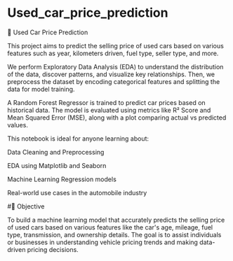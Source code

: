 # Used_car_price_prediction
🚗 Used Car Price Prediction

This project aims to predict the selling price of used cars based on various features such as year, kilometers driven, fuel type, seller type, and more.

We perform Exploratory Data Analysis (EDA) to understand the distribution of the data, discover patterns, and visualize key relationships. Then, we preprocess the dataset by encoding categorical features and splitting the data for model training.

A Random Forest Regressor is trained to predict car prices based on historical data. The model is evaluated using metrics like R² Score and Mean Squared Error (MSE), along with a plot comparing actual vs predicted values.

This notebook is ideal for anyone learning about:

Data Cleaning and Preprocessing

EDA using Matplotlib and Seaborn

Machine Learning Regression models

Real-world use cases in the automobile industry  

#🧠 Objective

To build a machine learning model that accurately predicts the selling price of used cars based on various features like the car's age, mileage, fuel type, transmission, and ownership details. The goal is to assist individuals or businesses in understanding vehicle pricing trends and making data-driven pricing decisions.


